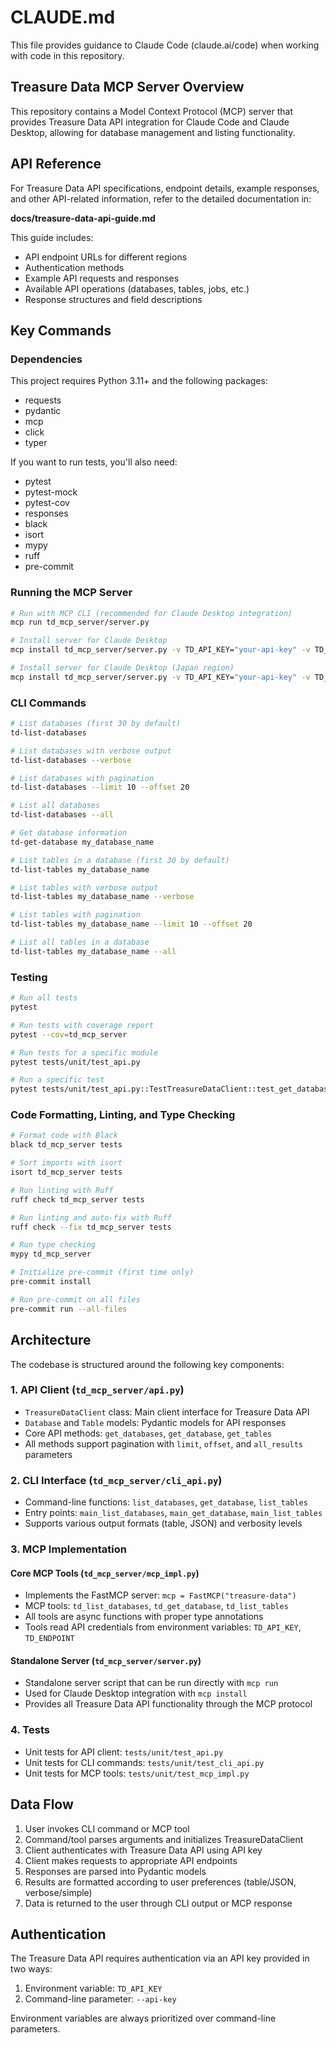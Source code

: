 # CLAUDE.md

This file provides guidance to Claude Code (claude.ai/code) when working with code in this repository.

## Treasure Data MCP Server Overview

This repository contains a Model Context Protocol (MCP) server that provides Treasure Data API integration for Claude Code and Claude Desktop, allowing for database management and listing functionality.

## API Reference

For Treasure Data API specifications, endpoint details, example responses, and other API-related information, refer to the detailed documentation in:

**docs/treasure-data-api-guide.md**

This guide includes:
- API endpoint URLs for different regions
- Authentication methods
- Example API requests and responses
- Available API operations (databases, tables, jobs, etc.)
- Response structures and field descriptions

## Key Commands

### Dependencies

This project requires Python 3.11+ and the following packages:
- requests
- pydantic
- mcp
- click
- typer

If you want to run tests, you'll also need:
- pytest
- pytest-mock
- pytest-cov
- responses
- black
- isort
- mypy
- ruff
- pre-commit

### Running the MCP Server

```bash
# Run with MCP CLI (recommended for Claude Desktop integration)
mcp run td_mcp_server/server.py

# Install server for Claude Desktop
mcp install td_mcp_server/server.py -v TD_API_KEY="your-api-key" -v TD_ENDPOINT="api.treasuredata.com"

# Install server for Claude Desktop (Japan region)
mcp install td_mcp_server/server.py -v TD_API_KEY="your-api-key" -v TD_ENDPOINT="api.treasuredata.co.jp"
```

### CLI Commands

```bash
# List databases (first 30 by default)
td-list-databases

# List databases with verbose output
td-list-databases --verbose

# List databases with pagination
td-list-databases --limit 10 --offset 20

# List all databases
td-list-databases --all

# Get database information
td-get-database my_database_name

# List tables in a database (first 30 by default)
td-list-tables my_database_name

# List tables with verbose output
td-list-tables my_database_name --verbose

# List tables with pagination
td-list-tables my_database_name --limit 10 --offset 20

# List all tables in a database
td-list-tables my_database_name --all
```

### Testing

```bash
# Run all tests
pytest

# Run tests with coverage report
pytest --cov=td_mcp_server

# Run tests for a specific module
pytest tests/unit/test_api.py

# Run a specific test
pytest tests/unit/test_api.py::TestTreasureDataClient::test_get_databases
```

### Code Formatting, Linting, and Type Checking

```bash
# Format code with Black
black td_mcp_server tests

# Sort imports with isort
isort td_mcp_server tests

# Run linting with Ruff
ruff check td_mcp_server tests

# Run linting and auto-fix with Ruff
ruff check --fix td_mcp_server tests

# Run type checking
mypy td_mcp_server

# Initialize pre-commit (first time only)
pre-commit install

# Run pre-commit on all files
pre-commit run --all-files
```

## Architecture

The codebase is structured around the following key components:

### 1. API Client (`td_mcp_server/api.py`)

- `TreasureDataClient` class: Main client interface for Treasure Data API
- `Database` and `Table` models: Pydantic models for API responses
- Core API methods: `get_databases`, `get_database`, `get_tables`
- All methods support pagination with `limit`, `offset`, and `all_results` parameters

### 2. CLI Interface (`td_mcp_server/cli_api.py`)

- Command-line functions: `list_databases`, `get_database`, `list_tables`
- Entry points: `main_list_databases`, `main_get_database`, `main_list_tables`
- Supports various output formats (table, JSON) and verbosity levels

### 3. MCP Implementation

#### Core MCP Tools (`td_mcp_server/mcp_impl.py`)
- Implements the FastMCP server: `mcp = FastMCP("treasure-data")`
- MCP tools: `td_list_databases`, `td_get_database`, `td_list_tables`
- All tools are async functions with proper type annotations
- Tools read API credentials from environment variables: `TD_API_KEY`, `TD_ENDPOINT`

#### Standalone Server (`td_mcp_server/server.py`)
- Standalone server script that can be run directly with `mcp run`
- Used for Claude Desktop integration with `mcp install`
- Provides all Treasure Data API functionality through the MCP protocol

### 4. Tests

- Unit tests for API client: `tests/unit/test_api.py`
- Unit tests for CLI commands: `tests/unit/test_cli_api.py`
- Unit tests for MCP tools: `tests/unit/test_mcp_impl.py`

## Data Flow

1. User invokes CLI command or MCP tool
2. Command/tool parses arguments and initializes TreasureDataClient
3. Client authenticates with Treasure Data API using API key
4. Client makes requests to appropriate API endpoints
5. Responses are parsed into Pydantic models
6. Results are formatted according to user preferences (table/JSON, verbose/simple)
7. Data is returned to the user through CLI output or MCP response

## Authentication

The Treasure Data API requires authentication via an API key provided in two ways:

1. Environment variable: `TD_API_KEY`
2. Command-line parameter: `--api-key`

Environment variables are always prioritized over command-line parameters.
